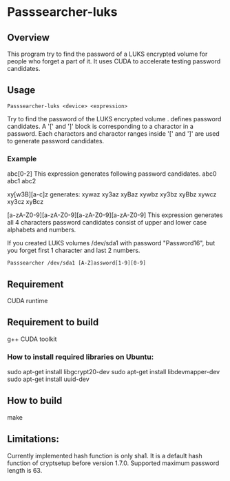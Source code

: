Passsearcher-luks
=================

## Overview
This program try to find the password of a LUKS encrypted volume for people who forget a part of it.
It uses CUDA to accelerate testing password candidates.

## Usage
```console
Passsearcher-luks <device> <expression>
```
Try to find the password of the LUKS encrypted volume <device>.
<expression> defines password candidates.
A '[' and ']' block is corresponding to a charactor in a password.
Each charactors and charactor ranges inside '[' and ']' are used to generate password candidates.
### Example
abc[0-2]
This expression generates following password candidates.
abc0
abc1
abc2

xy[w3B][a-c]z
generates:
xywaz
xy3az
xyBaz
xywbz
xy3bz
xyBbz
xywcz
xy3cz
xyBcz

[a-zA-Z0-9][a-zA-Z0-9][a-zA-Z0-9][a-zA-Z0-9]
This expression generates all 4 characters password candidates consist of upper and lower case alphabets and numbers.

If you created LUKS volumes /dev/sda1 with password "Password16", but you forget first 1 character and last 2 numbers.
```console
Passsearcher /dev/sda1 [A-Z]assword[1-9][0-9]
```

## Requirement
CUDA runtime

## Requirement to build
g++
CUDA toolkit

### How to install required libraries on Ubuntu:
sudo apt-get install libgcrypt20-dev
sudo apt-get install libdevmapper-dev
sudo apt-get install uuid-dev

## How to build
make

## Limitations:
Currently implemented hash function is only sha1.
It is a default hash function of cryptsetup before version 1.7.0.
Supported maximum password length is 63.

